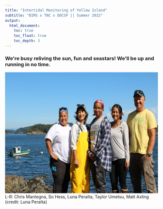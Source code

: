 ```yaml
---
title: "Intertidal Monitoring of Yellow Island"
subtitle: "BIMS x TNC x DDCSP || Summer 2022"
output:
  html_document:
    toc: true
    toc_float: true
    toc_depth: 3
---
```


### We're busy reliving the sun, fun and seastars! We'll be up and running in no time.
<img src="https://github.com/ChrisMantegna/ChrisMantegna.github.io/blob/master/assets/img/yellowTeam.JPG?raw=true" width="600" height="400">
L-R: Chris Mantegna, So Hess, Luna Peralta, Taylor Umetsu, Matt Axling (credit: Luna Peralta)
